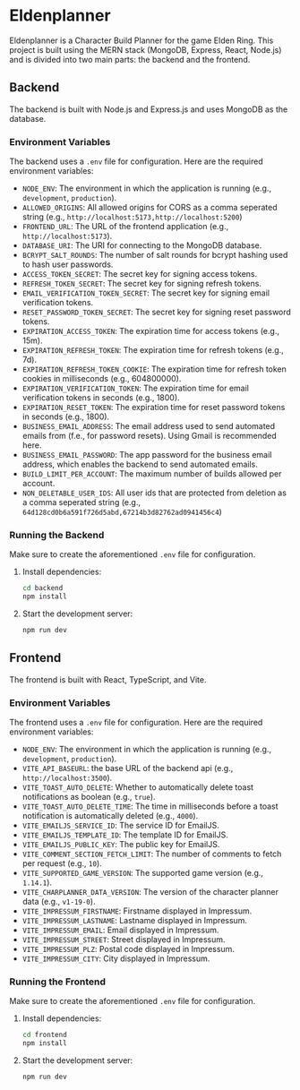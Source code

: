 # Eldenplanner

Eldenplanner is a Character Build Planner for the game Elden Ring. This project is built using the MERN stack (MongoDB, Express, React, Node.js) and is divided into two main parts: the backend and the frontend.

## Backend

The backend is built with Node.js and Express.js and uses MongoDB as the database.

### Environment Variables

The backend uses a `.env` file for configuration. Here are the required environment variables:

- `NODE_ENV`: The environment in which the application is running (e.g., `development`, `production`).
- `ALLOWED_ORIGINS`: All allowed origins for CORS as a comma seperated string (e.g., `http://localhost:5173,http://localhost:5200`)
- `FRONTEND_URL`: The URL of the frontend application (e.g., `http://localhost:5173`).
- `DATABASE_URI`: The URI for connecting to the MongoDB database.
- `BCRYPT_SALT_ROUNDS`: The number of salt rounds for bcrypt hashing used to hash user passwords.
- `ACCESS_TOKEN_SECRET`: The secret key for signing access tokens.
- `REFRESH_TOKEN_SECRET`: The secret key for signing refresh tokens.
- `EMAIL_VERIFICATION_TOKEN_SECRET`: The secret key for signing email verification tokens.
- `RESET_PASSWORD_TOKEN_SECRET`: The secret key for signing reset password tokens.
- `EXPIRATION_ACCESS_TOKEN`: The expiration time for access tokens (e.g., 15m).
- `EXPIRATION_REFRESH_TOKEN`: The expiration time for refresh tokens (e.g., 7d).
- `EXPIRATION_REFRESH_TOKEN_COOKIE`: The expiration time for refresh token cookies in milliseconds (e.g., 604800000).
- `EXPIRATION_VERIFICATION_TOKEN`: The expiration time for email verification tokens in seconds (e.g., 1800).
- `EXPIRATION_RESET_TOKEN`: The expiration time for reset password tokens in seconds (e.g., 1800).
- `BUSINESS_EMAIL_ADDRESS`: The email address used to send automated emails from (f.e., for password resets). Using Gmail is recommended here.
- `BUSINESS_EMAIL_PASSWORD`: The app password for the business email address, which enables the backend to send automated emails.
- `BUILD_LIMIT_PER_ACCOUNT`: The maximum number of builds allowed per account.
- `NON_DELETABLE_USER_IDS`: All user ids that are protected from deletion as a comma seperated string (e.g., `64d128cd0b6a591f726d5abd,67214b3d82762ad0941456c4`)

### Running the Backend

Make sure to create the aforementioned `.env` file for configuration.

1. Install dependencies:
   ```sh
   cd backend
   npm install
   ```

2. Start the development server:
   ```sh
   npm run dev
   ```

## Frontend

The frontend is built with React, TypeScript, and Vite.

### Environment Variables

The frontend uses a `.env` file for configuration. Here are the required environment variables:

- `NODE_ENV`: The environment in which the application is running (e.g., `development`, `production`).
- `VITE_API_BASEURL`: the base URL of the backend api (e.g., `http://localhost:3500`).
- `VITE_TOAST_AUTO_DELETE`: Whether to automatically delete toast notifications as boolean (e.g., `true`).
- `VITE_TOAST_AUTO_DELETE_TIME`: The time in milliseconds before a toast notification is automatically deleted (e.g., `4000`).
- `VITE_EMAILJS_SERVICE_ID`: The service ID for EmailJS.
- `VITE_EMAILJS_TEMPLATE_ID`: The template ID for EmailJS.
- `VITE_EMAILJS_PUBLIC_KEY`: The public key for EmailJS.
- `VITE_COMMENT_SECTION_FETCH_LIMIT`: The number of comments to fetch per request (e.g., `10`).
- `VITE_SUPPORTED_GAME_VERSION`: The supported game version (e.g., `1.14.1`).
- `VITE_CHARPLANNER_DATA_VERSION`: The version of the character planner data (e.g., `v1-19-0`).
- `VITE_IMPRESSUM_FIRSTNAME`: Firstname displayed in Impressum.
- `VITE_IMPRESSUM_LASTNAME`: Lastname displayed in Impressum.
- `VITE_IMPRESSUM_EMAIL`: Email displayed in Impressum.
- `VITE_IMPRESSUM_STREET`: Street displayed in Impressum.
- `VITE_IMPRESSUM_PLZ`: Postal code displayed in Impressum.
- `VITE_IMPRESSUM_CITY`: City displayed in Impressum.

### Running the Frontend

Make sure to create the aforementioned `.env` file for configuration.

1. Install dependencies:
   ```sh
   cd frontend
   npm install
   ```

2. Start the development server:
   ```sh
   npm run dev
   ```